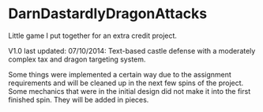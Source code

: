 DarnDastardlyDragonAttacks
==========================

Little game I put together for an extra credit project. 

V1.0 last updated: 07/10/2014:
Text-based castle defense with a moderately complex tax and dragon targeting system.

Some things were implemented a certain way due to the assignment requirements and will be cleaned up in the next few spins of the project.
Some mechanics that were in the initial design did not make it into the first finished spin.  They will be added in pieces.
